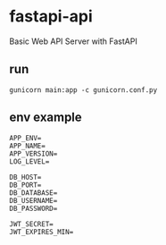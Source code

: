 # fastapi-api

Basic Web API Server with FastAPI

## run

    gunicorn main:app -c gunicorn.conf.py

## env example

    APP_ENV=
    APP_NAME=
    APP_VERSION=
    LOG_LEVEL=

    DB_HOST=
    DB_PORT=
    DB_DATABASE=
    DB_USERNAME=
    DB_PASSWORD=

    JWT_SECRET=
    JWT_EXPIRES_MIN=
